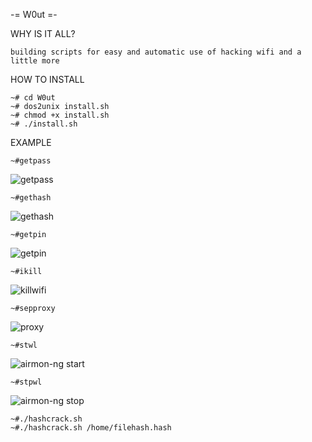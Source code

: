 -= W0ut =-

WHY IS IT ALL?

    building scripts for easy and automatic use of hacking wifi and a little more 

HOW TO INSTALL

    ~# cd W0ut
    ~# dos2unix install.sh
    ~# chmod +x install.sh
    ~# ./install.sh
EXAMPLE

    ~#getpass
   ![getpass](https://user-images.githubusercontent.com/17479884/118392850-7cfb7480-b65d-11eb-8680-b3987fa0ff5b.gif)
  
    ~#gethash
   ![gethash](https://user-images.githubusercontent.com/17479884/118392241-6a337080-b65a-11eb-9856-7111ee9fb1ba.gif)
   
    ~#getpin
   ![getpin](https://user-images.githubusercontent.com/17479884/118392839-740aa300-b65d-11eb-94ac-003fc04dc16c.gif)

    ~#ikill
   ![killwifi](https://user-images.githubusercontent.com/17479884/118392834-67864a80-b65d-11eb-8efd-cec69e0dcdea.gif)

    ~#sepproxy
   ![proxy](https://user-images.githubusercontent.com/17479884/118392431-871c7380-b65b-11eb-9e1f-f7ed16ec9b21.jpg)
    
    ~#stwl
   ![airmon-ng start](https://user-images.githubusercontent.com/17479884/118392438-926f9f00-b65b-11eb-954f-2a3ec5516485.jpg)

    ~#stpwl
   ![airmon-ng stop](https://user-images.githubusercontent.com/17479884/118392448-9ac7da00-b65b-11eb-9be1-3453172e60bd.jpg)

        
    ~#./hashcrack.sh
    ~#./hashcrack.sh /home/filehash.hash
   
